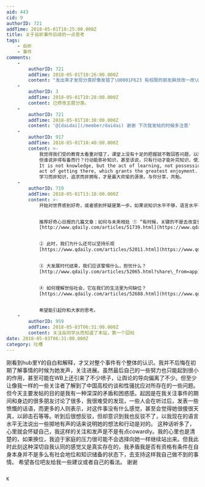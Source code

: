 ```yaml
---
aid: 443
cid: 9
authorID: 721
addTime: 2018-05-01T10:25:00.000Z
title: 关于岳昕事件后续的一点思考
tags:
    - 岳昕
    - 事件
comments:
    -
        authorID: 721
        addTime: 2018-05-01T10:26:00.000Z
        content: "发出来才发现分类好像发错了\U0001F623 有权限的朋友麻烦改一改\U0001F62D"
    -
        authorID: 3
        addTime: 2018-05-01T10:28:00.000Z
        content: 已修改主题分类。
    -
        authorID: 721
        addTime: 2018-05-01T10:38:00.000Z
        content: '@[daidai](/member/daidai) 谢谢 下次我发帖的时候多注意'
    -
        authorID: 917
        addTime: 2018-05-01T10:40:00.000Z
        content: >-
            我觉得我们受的教育太看重对错了，课堂上没有十足的把握就不敢回答问题，以致课堂外也如此。
            但谁说非得有备而行？行动能弥补知识，甚至该说，只有行动才能补完知识，使之不成为空谈，而获得重量。 昨天高斯诞辰我看到他一句话，深以为然:
            It is not knowledge, but the act of learning, not possession but the
            act of getting there, which grants the greatest enjoyment.
            学习而非知识，追求而非拥有，才是最大欢愉的源泉。与你分享，共勉。
    -
        authorID: 719
        addTime: 2018-05-01T13:18:00.000Z
        content: >-
            开始对世界感到好奇，或者感到怀疑是第一步。如果说知识水平不够，语言水平不够，没关系，承认自己的不足。然后开始去阅读，去反思，提高自己的知识水平，一点点进步。但是要坚持自己认为正确的信念，然后一点点修正。


            推荐好奇心日报的几篇文章：如何与未来相处 ① “有时候，关键的不是去改变世界，而是去解释世界”
            [http://www.qdaily.com/articles/51739.html](https://www.qdaily.com/articles/51739.html)


            ② 此时，我们为什么还可以坚持乐观
            [https://www.qdaily.com/articles/52011.html](https://www.qdaily.com/articles/52011.html)


            ③ 大发展时代结束，我们应该警惕什么，担忧什么？
            [http://www.qdaily.com/articles/52065.html?share\_from=app](https://www.qdaily.com/articles/52065.html?share_from=app)


            ④ 如何理解世俗社会，它在我们的生活里为何缺位？
            [https://www.qdaily.com/articles/52688.html](https://www.qdaily.com/articles/52688.html)


            希望能引起你和大家的思考。
    -
        authorID: 959
        addTime: 2018-05-03T06:31:00.000Z
        content: 关注岳同学从而知道了本站，第一个回帖
date: 2018-05-03T06:31:00.000Z
category: 吐槽
---
```


刚看到hub里Y的自白和解释，才又对整个事件有个整体的认识。我并不后悔在初期了解事情的时候为她发声，关注进展。虽然最后自己的一些努力也只能起到很小的作用，甚至可能在WB上还引来了不少喷子，让舆论的导向偏离了不少。但至少让像我一样的一些关注者了解到了中国高校约谈和性骚扰应对所存在的一些问题。 但今天主要发帖的目的是我有一种深深的矛盾和困惑感。起因是在我关注事件的期间和身边的很多朋友讨论了很多，我很难受的发现，一些人会在听过后，发表一些愤慨的话语，而更多的人则表示，对这件事没有什么感觉，甚至会觉得她很傻很天真，以卵击石等等。听到后很想反驳，但却意识到我也反驳不了，以我现在的语言水平无法说出一些掷地有声的话来说明她的想法和行动是对的。 这种话听多了，心里就会怀疑自己，我这样的关注和发声是不是有点cowardly。我的心里也是清楚的，如果换位，我迫于家庭的压力很可能不会选择向她一样继续站出来。但我此时此刻这种深切自我认同的感觉又是真实存在的，我矛盾我是否有资格有条件在自身本身并不是多么有社会地位和知识储备的状态下，去支持这样我自己做不到的事情。 希望各位吧友给我一些建议或者自己的看法。 谢谢

                                                                                  K
